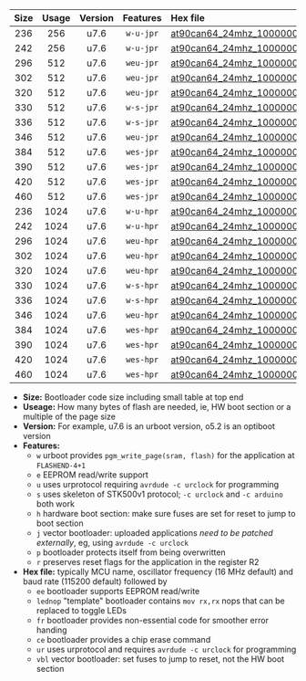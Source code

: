 |Size|Usage|Version|Features|Hex file|
|:-:|:-:|:-:|:-:|:--|
|236|256|u7.6|`w-u-jpr`|[at90can64_24mhz_1000000bps_ur_vbl.hex](https://raw.githubusercontent.com/stefanrueger/urboot/main/at90can64_24mhz_1000000bps_ur_vbl.hex)|
|242|256|u7.6|`w-u-jpr`|[at90can64_24mhz_1000000bps_lednop_ur_vbl.hex](https://raw.githubusercontent.com/stefanrueger/urboot/main/at90can64_24mhz_1000000bps_lednop_ur_vbl.hex)|
|296|512|u7.6|`weu-jpr`|[at90can64_24mhz_1000000bps_ee_ur_vbl.hex](https://raw.githubusercontent.com/stefanrueger/urboot/main/at90can64_24mhz_1000000bps_ee_ur_vbl.hex)|
|302|512|u7.6|`weu-jpr`|[at90can64_24mhz_1000000bps_ee_lednop_ur_vbl.hex](https://raw.githubusercontent.com/stefanrueger/urboot/main/at90can64_24mhz_1000000bps_ee_lednop_ur_vbl.hex)|
|320|512|u7.6|`weu-jpr`|[at90can64_24mhz_1000000bps_ee_lednop_fr_ur_vbl.hex](https://raw.githubusercontent.com/stefanrueger/urboot/main/at90can64_24mhz_1000000bps_ee_lednop_fr_ur_vbl.hex)|
|330|512|u7.6|`w-s-jpr`|[at90can64_24mhz_1000000bps_vbl.hex](https://raw.githubusercontent.com/stefanrueger/urboot/main/at90can64_24mhz_1000000bps_vbl.hex)|
|336|512|u7.6|`w-s-jpr`|[at90can64_24mhz_1000000bps_lednop_vbl.hex](https://raw.githubusercontent.com/stefanrueger/urboot/main/at90can64_24mhz_1000000bps_lednop_vbl.hex)|
|346|512|u7.6|`weu-jpr`|[at90can64_24mhz_1000000bps_ee_lednop_fr_ce_ur_vbl.hex](https://raw.githubusercontent.com/stefanrueger/urboot/main/at90can64_24mhz_1000000bps_ee_lednop_fr_ce_ur_vbl.hex)|
|384|512|u7.6|`wes-jpr`|[at90can64_24mhz_1000000bps_ee_vbl.hex](https://raw.githubusercontent.com/stefanrueger/urboot/main/at90can64_24mhz_1000000bps_ee_vbl.hex)|
|390|512|u7.6|`wes-jpr`|[at90can64_24mhz_1000000bps_ee_lednop_vbl.hex](https://raw.githubusercontent.com/stefanrueger/urboot/main/at90can64_24mhz_1000000bps_ee_lednop_vbl.hex)|
|420|512|u7.6|`wes-jpr`|[at90can64_24mhz_1000000bps_ee_lednop_fr_vbl.hex](https://raw.githubusercontent.com/stefanrueger/urboot/main/at90can64_24mhz_1000000bps_ee_lednop_fr_vbl.hex)|
|460|512|u7.6|`wes-jpr`|[at90can64_24mhz_1000000bps_ee_lednop_fr_ce_vbl.hex](https://raw.githubusercontent.com/stefanrueger/urboot/main/at90can64_24mhz_1000000bps_ee_lednop_fr_ce_vbl.hex)|
|236|1024|u7.6|`w-u-hpr`|[at90can64_24mhz_1000000bps_ur.hex](https://raw.githubusercontent.com/stefanrueger/urboot/main/at90can64_24mhz_1000000bps_ur.hex)|
|242|1024|u7.6|`w-u-hpr`|[at90can64_24mhz_1000000bps_lednop_ur.hex](https://raw.githubusercontent.com/stefanrueger/urboot/main/at90can64_24mhz_1000000bps_lednop_ur.hex)|
|296|1024|u7.6|`weu-hpr`|[at90can64_24mhz_1000000bps_ee_ur.hex](https://raw.githubusercontent.com/stefanrueger/urboot/main/at90can64_24mhz_1000000bps_ee_ur.hex)|
|302|1024|u7.6|`weu-hpr`|[at90can64_24mhz_1000000bps_ee_lednop_ur.hex](https://raw.githubusercontent.com/stefanrueger/urboot/main/at90can64_24mhz_1000000bps_ee_lednop_ur.hex)|
|320|1024|u7.6|`weu-hpr`|[at90can64_24mhz_1000000bps_ee_lednop_fr_ur.hex](https://raw.githubusercontent.com/stefanrueger/urboot/main/at90can64_24mhz_1000000bps_ee_lednop_fr_ur.hex)|
|330|1024|u7.6|`w-s-hpr`|[at90can64_24mhz_1000000bps.hex](https://raw.githubusercontent.com/stefanrueger/urboot/main/at90can64_24mhz_1000000bps.hex)|
|336|1024|u7.6|`w-s-hpr`|[at90can64_24mhz_1000000bps_lednop.hex](https://raw.githubusercontent.com/stefanrueger/urboot/main/at90can64_24mhz_1000000bps_lednop.hex)|
|346|1024|u7.6|`weu-hpr`|[at90can64_24mhz_1000000bps_ee_lednop_fr_ce_ur.hex](https://raw.githubusercontent.com/stefanrueger/urboot/main/at90can64_24mhz_1000000bps_ee_lednop_fr_ce_ur.hex)|
|384|1024|u7.6|`wes-hpr`|[at90can64_24mhz_1000000bps_ee.hex](https://raw.githubusercontent.com/stefanrueger/urboot/main/at90can64_24mhz_1000000bps_ee.hex)|
|390|1024|u7.6|`wes-hpr`|[at90can64_24mhz_1000000bps_ee_lednop.hex](https://raw.githubusercontent.com/stefanrueger/urboot/main/at90can64_24mhz_1000000bps_ee_lednop.hex)|
|420|1024|u7.6|`wes-hpr`|[at90can64_24mhz_1000000bps_ee_lednop_fr.hex](https://raw.githubusercontent.com/stefanrueger/urboot/main/at90can64_24mhz_1000000bps_ee_lednop_fr.hex)|
|460|1024|u7.6|`wes-hpr`|[at90can64_24mhz_1000000bps_ee_lednop_fr_ce.hex](https://raw.githubusercontent.com/stefanrueger/urboot/main/at90can64_24mhz_1000000bps_ee_lednop_fr_ce.hex)|

- **Size:** Bootloader code size including small table at top end
- **Useage:** How many bytes of flash are needed, ie, HW boot section or a multiple of the page size
- **Version:** For example, u7.6 is an urboot version, o5.2 is an optiboot version
- **Features:**
  + `w` urboot provides `pgm_write_page(sram, flash)` for the application at `FLASHEND-4+1`
  + `e` EEPROM read/write support
  + `u` uses urprotocol requiring `avrdude -c urclock` for programming
  + `s` uses skeleton of STK500v1 protocol; `-c urclock` and `-c arduino` both work
  + `h` hardware boot section: make sure fuses are set for reset to jump to boot section
  + `j` vector bootloader: uploaded applications *need to be patched externally*, eg, using `avrdude -c urclock`
  + `p` bootloader protects itself from being overwritten
  + `r` preserves reset flags for the application in the register R2
- **Hex file:** typically MCU name, oscillator frequency (16 MHz default) and baud rate (115200 default) followed by
  + `ee` bootloader supports EEPROM read/write
  + `lednop` "template" bootloader contains `mov rx,rx` nops that can be replaced to toggle LEDs
  + `fr` bootloader provides non-essential code for smoother error handing
  + `ce` bootloader provides a chip erase command
  + `ur` uses urprotocol and requires `avrdude -c urclock` for programming
  + `vbl` vector bootloader: set fuses to jump to reset, not the HW boot section
